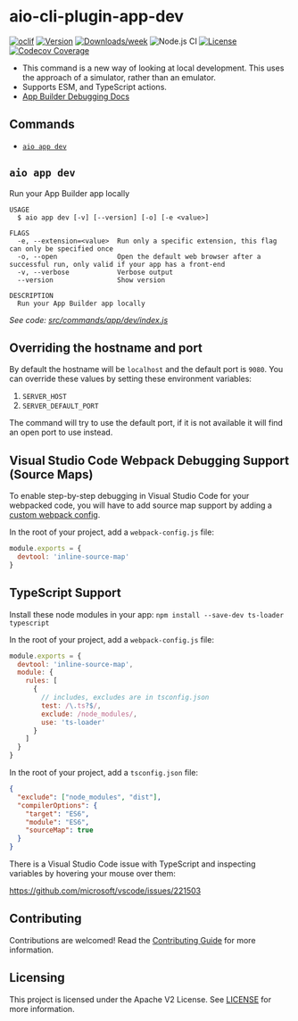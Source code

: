 # aio-cli-plugin-app-dev

[![oclif](https://img.shields.io/badge/cli-oclif-brightgreen.svg)](https://oclif.io)
[![Version](https://img.shields.io/npm/v/@adobe/aio-cli-plugin-app-dev.svg)](https://npmjs.org/package/@adobe/aio-cli-plugin-app-dev)
[![Downloads/week](https://img.shields.io/npm/dw/@adobe/aio-cli-plugin-app-dev.svg)](https://npmjs.org/package/@adobe/aio-cli-plugin-app-dev)
![Node.js CI](https://github.com/adobe/aio-cli-plugin-app-dev/workflows/Node.js%20CI/badge.svg)
[![License](https://img.shields.io/badge/License-Apache%202.0-blue.svg)](https://opensource.org/licenses/Apache-2.0)
[![Codecov Coverage](https://img.shields.io/codecov/c/github/adobe/aio-cli-plugin-app-dev/master.svg?style=flat-square)](https://codecov.io/gh/adobe/aio-cli-plugin-app-dev/)

- This command is a new way of looking at local development. This uses the approach of a simulator, rather than an emulator.
- Supports ESM, and TypeScript actions.
- [App Builder Debugging Docs](https://developer.adobe.com/app-builder/docs/guides/development/#debugging)

## Commands
<!-- commands -->
* [`aio app dev`](#aio-app-dev)

## `aio app dev`

Run your App Builder app locally

```
USAGE
  $ aio app dev [-v] [--version] [-o] [-e <value>]

FLAGS
  -e, --extension=<value>  Run only a specific extension, this flag can only be specified once
  -o, --open               Open the default web browser after a successful run, only valid if your app has a front-end
  -v, --verbose            Verbose output
  --version                Show version

DESCRIPTION
  Run your App Builder app locally
```

_See code: [src/commands/app/dev/index.js](https://github.com/adobe/aio-cli-plugin-app-dev/blob/2.1.0/src/commands/app/dev/index.js)_
<!-- commandsstop -->

## Overriding the hostname and port

By default the hostname will be `localhost` and the default port is `9080`. You can override these values by setting these environment variables:

1. `SERVER_HOST`
2. `SERVER_DEFAULT_PORT`

The command will try to use the default port, if it is not available it will find an open port to use instead.

## Visual Studio Code Webpack Debugging Support (Source Maps)

To enable step-by-step debugging in Visual Studio Code for your webpacked code, you will have to add source map support by adding a [custom webpack config](https://developer.adobe.com/app-builder/docs/guides/configuration/webpack-configuration/).

In the root of your project, add a `webpack-config.js` file:

```javascript
module.exports = {
  devtool: 'inline-source-map'
}
```

## TypeScript Support

Install these node modules in your app:
`npm install --save-dev ts-loader typescript`

In the root of your project, add a `webpack-config.js` file:

```javascript
module.exports = {
  devtool: 'inline-source-map',
  module: {
    rules: [
      {
        // includes, excludes are in tsconfig.json
        test: /\.ts?$/,
        exclude: /node_modules/,
        use: 'ts-loader'
      }
    ]
  }
}
```

In the root of your project, add a `tsconfig.json` file:

```json
{
  "exclude": ["node_modules", "dist"],
  "compilerOptions": {
    "target": "ES6",
    "module": "ES6",
    "sourceMap": true
  }
}
```

There is a Visual Studio Code issue with TypeScript and inspecting variables by hovering your mouse over them:

<https://github.com/microsoft/vscode/issues/221503>

## Contributing

Contributions are welcomed! Read the [Contributing Guide](CONTRIBUTING.md) for more information.

## Licensing

This project is licensed under the Apache V2 License. See [LICENSE](LICENSE) for more information.
